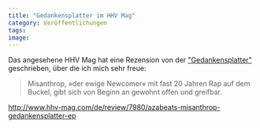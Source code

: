 ```yaml
---
title: "Gedankensplatter im HHV Mag"
category: Veröffentlichungen
tags: 
image: 
---
```


Das angesehene HHV Mag hat eine Rezension von der ["Gedankensplatter"](http://postrap.de/releases/gedankensplatter/) geschrieben, über die ich mich sehr freue:  

> Misanthrop, »der ewige Newcomer« mit fast 20 Jahren Rap auf dem Buckel, gibt sich von Beginn an gewohnt offen und greifbar. 

  
<http://www.hhv-mag.com/de/review/7980/azabeats-misanthrop-gedankensplatter-ep>